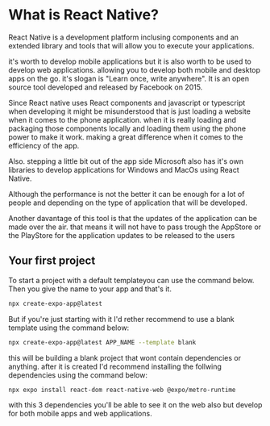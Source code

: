 # What is React Native?
React Native is a development platform inclusing components and an extended library and tools that will allow you to execute your applications.

it's worth to develop mobile applications but it is also worth to be used to develop web applications. allowing you to develop both mobile and desktop apps on the go. it's slogan is "Learn once, write anywhere". It is an open source tool developed and released by Facebook on 2015. 

Since React native uses React components and javascript or typescript when developing it might be misunderstood that is just loading a website when it comes to the phone application. when it is really loading and packaging those components locally and loading them using the phone power to make it work. making a great difference when it comes to the efficiency of the app.

Also. stepping a little bit out of the app side Microsoft also has it's own libraries to develop applications for Windows and MacOs using React Native.

Although the performance is not the better it can be enough for a lot of people and depending on the type of application that will be developed.

Another davantage of this tool is that the updates of the application can be made over the air. that means it will not have to pass trough the AppStore or the PlayStore for the application updates to be released to the users

## Your first project

To start a project with a default templateyou can use the command below. Then you give the name to your app and that's it.

```bash
npx create-expo-app@latest
```

But if you're just starting with it I'd rether recommend to use a blank template using the command below:

```bash
npx create-expo-app@latest APP_NAME --template blank
```
this will be building a blank project that wont contain dependencies or anything. after it is created I'd recommend installing the follwing dependencies using the command below:
```bash
npx expo install react-dom react-native-web @expo/metro-runtime
```
with this 3 dependencies you'll be able to see it on the web also but develop for both mobile apps and web applications.